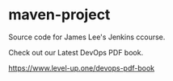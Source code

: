 # maven-project
Source code for James Lee's Jenkins ccourse.

Check out our Latest DevOps PDF book.

https://www.level-up.one/devops-pdf-book
